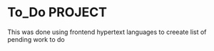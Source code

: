 # To_Do PROJECT
This was done using frontend hypertext languages to creeate list of pending work to do

